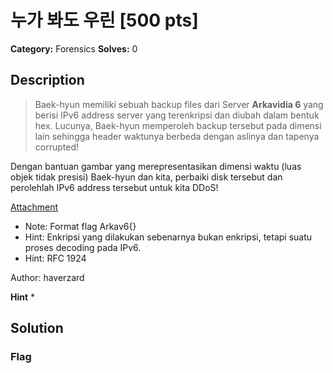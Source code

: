 # 누가 봐도 우린 [500 pts]

**Category:** Forensics
**Solves:** 0

## Description
>Baek-hyun memiliki sebuah backup files dari Server <b>Arkavidia 6</b> yang berisi IPv6 address server yang terenkripsi dan diubah dalam bentuk hex. Lucunya, Baek-hyun memperoleh backup tersebut pada dimensi lain sehingga header waktunya berbeda dengan aslinya dan tapenya corrupted!

Dengan bantuan gambar yang merepresentasikan dimensi waktu (luas objek tidak presisi) Baek-hyun dan kita, perbaiki disk tersebut dan perolehlah IPv6 address tersebut untuk kita DDoS!

[Attachment](https://drive.google.com/open?id=16e3AQPlRoQlGx9Q7DFRbWqGpvtS8NE5F)

- Note: Format flag Arkav6{}
- Hint: Enkripsi yang dilakukan sebenarnya bukan enkripsi, tetapi suatu proses decoding pada IPv6.
- Hint: RFC 1924

Author: haverzard

**Hint**
* 

## Solution

### Flag

